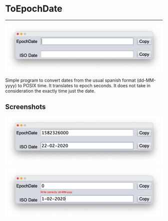 # ToEpochDate
----------------
![Principal](img/1.png)

Simple program to convert dates from the usual spanish format (dd-MM-yyyy) to POSIX time. 
It translates to epoch seconds. It does not take in consideration the exactly time just the date.

## Screenshots

![2](img/2.png)

![3](img/3.png)
